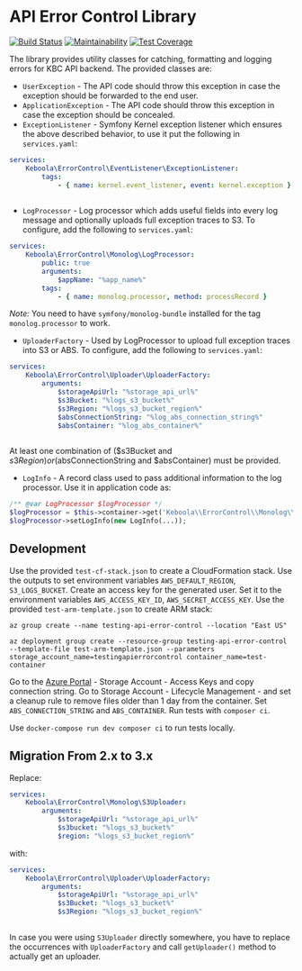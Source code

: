 # API Error Control Library 
[![Build Status](https://travis-ci.com/keboola/api-error-control.svg?branch=master)](https://travis-ci.com/keboola/api-error-control)
[![Maintainability](https://api.codeclimate.com/v1/badges/8209d9ce388376d24cf8/maintainability)](https://codeclimate.com/github/keboola/api-error-control/maintainability)
[![Test Coverage](https://api.codeclimate.com/v1/badges/8209d9ce388376d24cf8/test_coverage)](https://codeclimate.com/github/keboola/api-error-control/test_coverage)

The library provides utility classes for catching, formatting and logging errors for KBC API backend.
The provided classes are:

- `UserException` - The API code should throw this exception in case the exception should be forwarded to the end user. 
- `ApplicationException` - The API code should throw this exception in case the exception should be concealed. 
- `ExceptionListener` - Symfony Kernel exception listener which ensures the above described behavior, to use it put 
the following in `services.yaml`:
```yaml
services:
    Keboola\ErrorControl\EventListener\ExceptionListener:
        tags:
            - { name: kernel.event_listener, event: kernel.exception }
    
```
- `LogProcessor` - Log processor which adds useful fields into every log message and optionally uploads full 
exception traces to S3. To configure, add the following to `services.yaml`:
```yaml
services:
    Keboola\ErrorControl\Monolog\LogProcessor:
        public: true
        arguments:
            $appName: "%app_name%"
        tags:
            - { name: monolog.processor, method: processRecord }
```
_Note:_ You need to have `symfony/monolog-bundle` installed for the tag `monolog.processor` to work.  
- `UploaderFactory` - Used by LogProcessor to upload full exception traces into S3 or ABS. To configure, add the following 
to `services.yaml`:
```yaml
services:
    Keboola\ErrorControl\Uploader\UploaderFactory:
        arguments:
            $storageApiUrl: "%storage_api_url%"
            $s3Bucket: "%logs_s3_bucket%"
            $s3Region: "%logs_s3_bucket_region%"
            $absConnectionString: "%log_abs_connection_string%"
            $absContainer: "%log_abs_container%"
        
```
At least one combination of ($s3Bucket and $s3Region) or ($absConnectionString and $absContainer) must be provided. 

- `LogInfo` - A record class used to pass additional information to the log processor. Use it in application code as:
```php
/** @var LogProcessor $logProcessor */
$logProcessor = $this->container->get('Keboola\\ErrorControl\\Monolog\\LogProcessor');
$logProcessor->setLogInfo(new LogInfo(...));
```

## Development
Use the provided `test-cf-stack.json` to create a CloudFormation stack. Use the outputs to set environment variables
`AWS_DEFAULT_REGION`, `S3_LOGS_BUCKET`. Create an access key for the generated user. Set it to the environment 
variables `AWS_ACCESS_KEY_ID`, `AWS_SECRET_ACCESS_KEY`.
Use the provided `test-arm-template.json` to create ARM stack:

    az group create --name testing-api-error-control --location "East US"

    az deployment group create --resource-group testing-api-error-control --template-file test-arm-template.json --parameters storage_account_name=testingapierrorcontrol container_name=test-container

Go to the [Azure Portal](https://portal.azure.com/) - Storage Account - Access Keys and copy connection string. 
Go to Storage Account - Lifecycle Management - and set a cleanup rule to remove files older than 1 day from the container.
Set  `ABS_CONNECTION_STRING` and `ABS_CONTAINER`. Run tests with `composer ci`. 

Use `docker-compose run dev composer ci` to run tests locally.

## Migration From 2.x to 3.x
Replace:

```yaml
services:
    Keboola\ErrorControl\Monolog\S3Uploader:
        arguments:
            $storageApiUrl: "%storage_api_url%"
            $s3bucket: "%logs_s3_bucket%"
            $region: "%logs_s3_bucket_region%"
```

with:
 
```yaml
services:
    Keboola\ErrorControl\Uploader\UploaderFactory:
        arguments:
            $storageApiUrl: "%storage_api_url%"
            $s3Bucket: "%logs_s3_bucket%"
            $s3Region: "%logs_s3_bucket_region%"
        
```

In case you were using `S3Uploader` directly somewhere, you have to replace the occurrences with `UploaderFactory` 
and call `getUploader()` method to actually get an uploader.
  